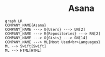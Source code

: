 <h1 align="center">Asana</h1>

```mermaid
graph LR
COMPANY_NAME{Asana}
COMPANY_NAME ---> U{Users} ---> UN[2]
COMPANY_NAME ---> R{Repositories} ---> RN[2]
COMPANY_NAME ---> G{Gists} ---> GN[14]
COMPANY_NAME ---> ML{Most Used<br>Languages}
ML --> Swift[Swift]
ML --> HTML[HTML]
```
